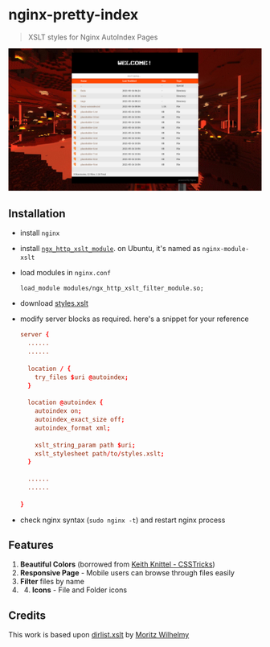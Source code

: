 # nginx-pretty-index

> XSLT styles for Nginx AutoIndex Pages

![pretty nginx autoindex](./screenshots/1.png)

## Installation

- install `nginx`
- install [`ngx_http_xslt_module`](https://nginx.org/en/docs/http/ngx_http_xslt_module.html).
  on Ubuntu, it's named as `nginx-module-xslt`
- load modules in `nginx.conf`
  ```
  load_module modules/ngx_http_xslt_filter_module.so;
  ```
- download [styles.xslt](./styles.xslt)
- modify server blocks as required. here's a snippet for your reference

  ```conf
  server {
    ......
    ......

    location / {
      try_files $uri @autoindex;
    }

    location @autoindex {
      autoindex on;
      autoindex_exact_size off;
      autoindex_format xml;

      xslt_string_param path $uri;
      xslt_stylesheet path/to/styles.xslt;
    }

    ......
    ......

  }
  ```

- check nginx syntax (`sudo nginx -t`) and restart nginx process

## Features

1.  **Beautiful Colors** (borrowed from [Keith Knittel - CSSTricks](https://css-tricks.com/styling-a-server-generated-file-directory/))
2.  **Responsive Page** - Mobile users can browse through files easily
3.  **Filter** files by name
4.  4.  **Icons** - File and Folder icons


## Credits

This work is based upon [dirlist.xslt](https://gist.github.com/wilhelmy/5a59b8eea26974a468c9) 
by [Moritz Wilhelmy](https://github.com/wilhelmy)
